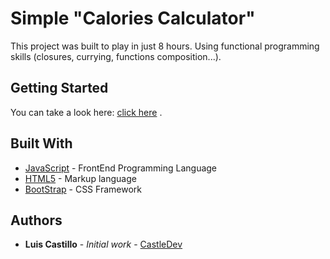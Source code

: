 # Simple "Calories Calculator"

This project was built to play in just 8 hours. Using functional programming skills (closures, currying, functions composition...).

## Getting Started

You can take a look here: [click here](https://castilloluis.github.io/calories-calculator/) .

## Built With

* [JavaScript]() - FrontEnd Programming Language
* [HTML5]() - Markup language
* [BootStrap]() - CSS Framework

## Authors

* **Luis Castillo** - *Initial work* - [CastleDev](https://github.com/CastilloLuis)
